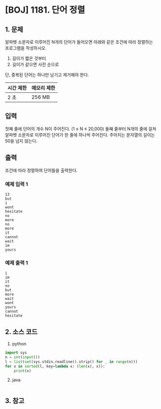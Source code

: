 # [BOJ] 1181. 단어 정렬

## 1. 문제

알파벳 소문자로 이루어진 N개의 단어가 들어오면 아래와 같은 조건에 따라 정렬하는 프로그램을 작성하시오.

1. 길이가 짧은 것부터
2. 길이가 같으면 사전 순으로

단, 중복된 단어는 하나만 남기고 제거해야 한다.

| 시간 제한 | 메모리 제한 |
|:------|:-------| 
| 2 초   | 256 MB |


## 입력

첫째 줄에 단어의 개수 N이 주어진다. (1 ≤ N ≤ 20,000) 둘째 줄부터 N개의 줄에 걸쳐 알파벳 소문자로 이루어진 단어가 한 줄에 하나씩 주어진다. 주어지는 문자열의 길이는 50을 넘지 않는다.


## 출력

조건에 따라 정렬하여 단어들을 출력한다.

### 예제 입력 1

```
13
but
i
wont
hesitate
no
more
no
more
it
cannot
wait
im
yours
```

### 예제 출력 1

```
i
im
it
no
but
more
wait
wont
yours
cannot
hesitate
```




## 2. 소스 코드

1. python

```python
import sys
n = int(input())
l = list(set(sys.stdin.readline().strip() for _ in range(n)))
for x in sorted(l, key=lambda x: (len(x), x)):
    print(x)
```

2. java

```java

```


## 3. 참고

```

```



